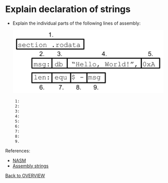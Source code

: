 # Explain declaration of strings

- Explain the individual parts of the following lines of assembly:

   ![Data Layout](./data_layout.PNG)

  ```text
   1:
   2:
   3:
   4:
   5:
   6:
   7:
   8:
   9.
  ```

References:

- [NASM](https://www.nasm.us/doc/nasmdoc3.html)
- [Assembly strings](https://www.tutorialspoint.com/assembly_programming/assembly_strings.htm)

[Back to OVERVIEW](../../README.md)
